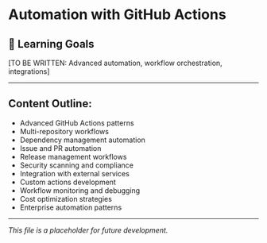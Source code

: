 # Automation with GitHub Actions

## 🎯 Learning Goals
[TO BE WRITTEN: Advanced automation, workflow orchestration, integrations]

---

## Content Outline:
- Advanced GitHub Actions patterns
- Multi-repository workflows
- Dependency management automation
- Issue and PR automation
- Release management workflows
- Security scanning and compliance
- Integration with external services
- Custom actions development
- Workflow monitoring and debugging
- Cost optimization strategies
- Enterprise automation patterns

---

*This file is a placeholder for future development.*
